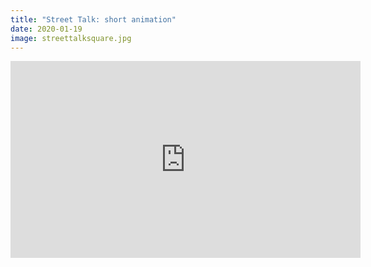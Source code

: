 ```yaml
---
title: "Street Talk: short animation"
date: 2020-01-19
image: streettalksquare.jpg
---
```


<iframe width="560" height="315" src="https://www.youtube.com/embed/1xTG7gBQeDM" frameborder="0" allow="accelerometer; autoplay; encrypted-media; gyroscope; picture-in-picture" allowfullscreen></iframe>
